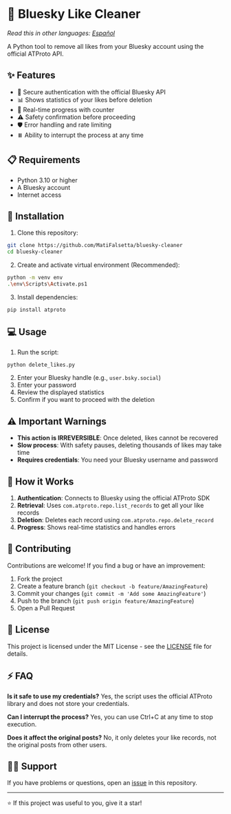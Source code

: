 # 🦋 Bluesky Like Cleaner

*Read this in other languages: [Español](README.es.md)*

A Python tool to remove all likes from your Bluesky account using the official ATProto API.

## ✨ Features

- 🔐 Secure authentication with the official Bluesky API
- 📊 Shows statistics of your likes before deletion
- 🔄 Real-time progress with counter
- ⚠️ Safety confirmation before proceeding
- 🛡️ Error handling and rate limiting
- ⏸️ Ability to interrupt the process at any time

## 📋 Requirements

- Python 3.10 or higher
- A Bluesky account
- Internet access

## 🚀 Installation

1. Clone this repository:
```bash
git clone https://github.com/MatiFalsetta/bluesky-cleaner
cd bluesky-cleaner
```

2. Create and activate virtual environment (Recommended):
```bash
python -m venv env
.\env\Scripts\Activate.ps1
```

3. Install dependencies:
```bash
pip install atproto
```

## 💻 Usage

1. Run the script:
```bash
python delete_likes.py
```

2. Enter your Bluesky handle (e.g., `user.bsky.social`)
3. Enter your password
4. Review the displayed statistics
5. Confirm if you want to proceed with the deletion

## ⚠️ Important Warnings

- **This action is IRREVERSIBLE**: Once deleted, likes cannot be recovered
- **Slow process**: With safety pauses, deleting thousands of likes may take time
- **Requires credentials**: You need your Bluesky username and password

## 🔧 How it Works

1. **Authentication**: Connects to Bluesky using the official ATProto SDK
2. **Retrieval**: Uses `com.atproto.repo.list_records` to get all your like records
3. **Deletion**: Deletes each record using `com.atproto.repo.delete_record`
4. **Progress**: Shows real-time statistics and handles errors

## 🤝 Contributing

Contributions are welcome! If you find a bug or have an improvement:

1. Fork the project
2. Create a feature branch (`git checkout -b feature/AmazingFeature`)
3. Commit your changes (`git commit -m 'Add some AmazingFeature'`)
4. Push to the branch (`git push origin feature/AmazingFeature`)
5. Open a Pull Request

## 📄 License

This project is licensed under the MIT License - see the [LICENSE](LICENSE) file for details.

## ⚡ FAQ

**Is it safe to use my credentials?**
Yes, the script uses the official ATProto library and does not store your credentials.

**Can I interrupt the process?**
Yes, you can use Ctrl+C at any time to stop execution.

**Does it affect the original posts?**
No, it only deletes your like records, not the original posts from other users.

## 🙋‍♂️ Support

If you have problems or questions, open an [issue](https://github.com/MatiFalsetta/bluesky-cleaner/issues) in this repository.

---

⭐ If this project was useful to you, give it a star!
